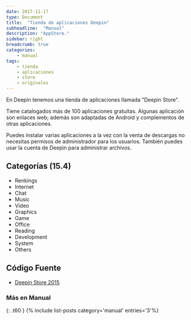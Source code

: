 ```yaml
---
date: 2017-11-17
type: Document
title:  "Tienda de aplicaciones Deepin"
subheadline:  "Manual"
description: "AppStore."
sidebar: right
breadcrumb: true
categories:
    - manual
tags:
    - tienda
    - aplicaciones
    - store
    - originales
---
```

En Deepin tenemos una tienda de aplicaciones llamada "Deepin Store".

Tiene catalogados más de 100 aplicaciones gratuitas. Algunas aplicación son enlaces web; además son adaptadas de Android y complementos de otras aplicaciones.

Puedes instalar varias aplicaciones a la vez con la venta de descargas no necesitas permisos de administrador para los usuarios. También puedes usar la cuenta de Deepin para administrar archivos.

## Categorías (15.4)

* Renkings
* Internet
* Chat
* Music
* Video
* Graphics
* Game
* Office
* Reading
* Development
* System
* Others

## Código Fuente
* [Deepin Store 2015](https://github.com/linuxdeepin/deepin-store)

### Más en Manual
{: .t60 }
{% include list-posts category='manual' entries='3'%}
